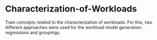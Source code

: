 # Characterization-of-Workloads
Train concepts related to the characterization of workloads. For this, two different approaches were used for the workload model generation: regressions and groupings.
